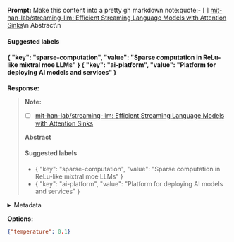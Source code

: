 **Prompt:**
Make this content into a pretty gh markdown note:quote:- [ ] [mit-han-lab/streaming-llm: Efficient Streaming Language Models with Attention Sinks](https://github.com/mit-han-lab/streaming-llm)\n
Abstract\n
#### Suggested labels
#### {   "key": "sparse-computation",   "value": "Sparse computation in ReLu-like mixtral moe LLMs" } {   "key": "ai-platform",   "value": "Platform for deploying AI models and services" }

**Response:**
> **Note:**
> 
> - [ ] [mit-han-lab/streaming-llm: Efficient Streaming Language Models with Attention Sinks](https://github.com/mit-han-lab/streaming-llm)
> 
> **Abstract**
> 
> #### Suggested labels
> 
> - { "key": "sparse-computation", "value": "Sparse computation in ReLu-like mixtral moe LLMs" }
> - { "key": "ai-platform", "value": "Platform for deploying AI models and services" }

<details><summary>Metadata</summary>

- Duration: 2220 ms
- Datetime: 2024-01-13T10:54:56.364952
- Model: gpt-3.5-turbo-0613

</details>

**Options:**
```json
{"temperature": 0.1}
```

